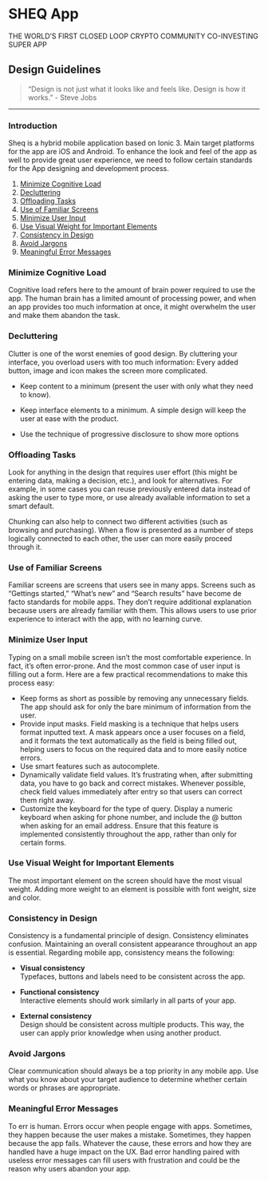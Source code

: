 
# SHEQ App

 THE WORLD’S FIRST CLOSED LOOP CRYPTO COMMUNITY CO-INVESTING SUPER APP


## Design Guidelines

> “Design is not just what it looks like and feels like. Design is how it works.” - Steve Jobs


----
### Introduction
Sheq is a hybrid mobile application based on Ionic 3. Main target platforms for the app are iOS and Android. To enhance the look and feel of the app as well to provide great user experience, we need to follow certain standards for the App designing and development process.

1. [Minimize Cognitive Load ](#Minimize-Cognitive-Load)
2. [Decluttering](#decluttering)
3. [Offloading Tasks](#offloading)
4. [Use of Familiar Screens](#familar)
5. [Minimize User Input](#user-input)
6. [Use Visual Weight for Important Elements](#visual-weight)
7. [Consistency in Design](#consistency)
8. [Avoid Jargons](#jargons)
9. [Meaningful Error Messages](#errors)

<a id="Minimize-Cognitive-Load"></a>
###  Minimize Cognitive Load
Cognitive load refers here to the amount of brain power required to use the app. The human brain has a limited amount of processing power, and when an app provides too much information at once, it might overwhelm the user and make them abandon the task.

<a id="decluttering"></a>
### Decluttering 
Clutter is one of the worst enemies of good design. By cluttering your interface, you overload users with too much information: Every added button, image and icon makes the screen more complicated.
-   Keep content to a minimum (present the user with only what they need to know).
    
-   Keep interface elements to a minimum. A simple design will keep the user at ease with the product.
- Use the technique of progressive disclosure to show more options

<a id="offloading"></a>
### Offloading Tasks 

Look for anything in the design that requires user effort (this might be entering data, making a decision, etc.), and look for alternatives. For example, in some cases you can reuse previously entered data instead of asking the user to type more, or use already available information to set a smart default.

Chunking can also help to connect two different activities (such as browsing and purchasing). When a flow is presented as a number of steps logically connected to each other, the user can more easily proceed through it.

<a id="familiar"></a>
### Use of Familiar Screens 
Familiar screens are screens that users see in many apps. Screens such as “Gettings started,” “What’s new” and “Search results” have become de facto standards for mobile apps. They don’t require additional explanation because users are already familiar with them. This allows users to use prior experience to interact with the app, with no learning curve.

<a id="user-input"></a>
### Minimize User Input 
Typing on a small mobile screen isn’t the most comfortable experience. In fact, it’s often error-prone. And the most common case of user input is filling out a form. Here are a few practical recommendations to make this process easy:

-   Keep forms as short as possible by removing any unnecessary fields. The app should ask for only the bare minimum of information from the user.
-   Provide input masks. Field masking is a technique that helps users format inputted text. A mask appears once a user focuses on a field, and it formats the text automatically as the field is being filled out, helping users to focus on the required data and to more easily notice errors.
- Use smart features such as autocomplete.
- Dynamically validate field values. It’s frustrating when, after submitting data, you have to go back and correct mistakes. Whenever possible, check field values immediately after entry so that users can correct them right away.
- Customize the keyboard for the type of query. Display a numeric keyboard when asking for phone number, and include the @ button when asking for an email address. Ensure that this feature is implemented consistently throughout the app, rather than only for certain forms.

<a id="visual-weight"></a>
### Use Visual Weight for Important Elements 
The most important element on the screen should have the most visual weight. Adding more weight to an element is possible with font weight, size and color.

<a id="consistency"></a>
### Consistency in Design 
Consistency is a fundamental principle of design. Consistency eliminates confusion. Maintaining an overall consistent appearance throughout an app is essential. Regarding mobile app, consistency means the following:

-   **Visual consistency**  
    Typefaces, buttons and labels need to be consistent across the app.
    
-   **Functional consistency**  
    Interactive elements should work similarly in all parts of your app.
    
-   **External consistency**  
    Design should be consistent across multiple products. This way, the user can apply prior knowledge when using another product.

<a id="jargons"></a>
### Avoid Jargons 
Clear communication should always be a top priority in any mobile app. Use what you know about your target audience to determine whether certain words or phrases are appropriate.

<a id="errors"></a>
### Meaningful Error Messages 
To err is human. Errors occur when people engage with apps. Sometimes, they happen because the user makes a mistake. Sometimes, they happen because the app fails. Whatever the cause, these errors and how they are handled have a huge impact on the UX. Bad error handling paired with useless error messages can fill users with frustration and could be the reason why users abandon your app.
